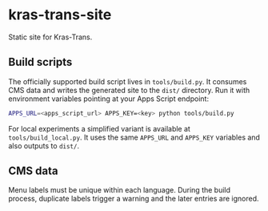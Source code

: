 # kras-trans-site

Static site for Kras-Trans.

## Build scripts

The officially supported build script lives in `tools/build.py`. It consumes
CMS data and writes the generated site to the `dist/` directory. Run it with
environment variables pointing at your Apps Script endpoint:

```bash
APPS_URL=<apps_script_url> APPS_KEY=<key> python tools/build.py
```

For local experiments a simplified variant is available at
`tools/build_local.py`. It uses the same `APPS_URL` and `APPS_KEY` variables and
also outputs to `dist/`.

## CMS data

Menu labels must be unique within each language. During the build process,
duplicate labels trigger a warning and the later entries are ignored.


